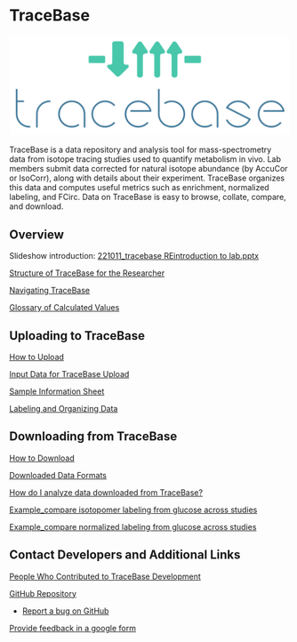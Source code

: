 # TraceBase

![TraceBase logo](Attachments/TraceBase%20logo.png)

TraceBase is a data repository and analysis tool for mass-spectrometry data
from isotope tracing studies used to quantify metabolism in vivo. Lab members
submit data corrected for natural isotope abundance (by AccuCor or IsoCorr),
along with details about their experiment. TraceBase organizes this data and
computes useful metrics such as enrichment, normalized labeling, and FCirc.
Data on TraceBase is easy to browse, collate, compare, and download.

## Overview

Slideshow introduction:  [221011_tracebase REintroduction to lab.pptx](https://docs.google.com/presentation/d/1vIZvU5Q-hY7zUOC4fvMDuVONvQZR5jlC/edit?usp=sharing&ouid=102781029027637329166&rtpof=true&sd=true)

[Structure of TraceBase for the Researcher](Structure%20of%20TraceBase%20for%20the%20Researcher.md)

[Navigating TraceBase](Overview/Navigating%20TraceBase.md)

[Glossary of Calculated Values](Values/Glossary%20of%20Calculated%20Values.md)

## Uploading to TraceBase

[How to Upload](How%20to%20Upload.md)

[Input Data for TraceBase Upload](Upload/Input%20Data%20for%20TraceBase%20Upload.md)

[Sample Information Sheet](Upload/Sample%20Information%20Sheet.md)

[Labeling and Organizing Data](Upload/Labeling%20and%20Organizing%20Data.md)

## Downloading from TraceBase

[How to Download](Types%20of%20Data%20Output/How%20to%20Download.md)

[Downloaded Data Formats](Types%20of%20Data%20Output/Downloaded%20Data%20Formats.md)

[How do I analyze data downloaded from TraceBase?](Download/How%20to%20analyze%20data%20downloaded%20from%20TraceBase.md)

[Example_compare isotopomer labeling from glucose across studies](Download/Example_compare%20isotopomer%20labeling%20from%20glucose%20across%20studies.md)

[Example_compare normalized labeling from glucose across studies](Download/Example_compare%20normalized%20labeling%20from%20glucose%20across%20studies.md)

## Contact Developers and Additional Links

[People Who Contributed to TraceBase Development](Overview/People%20Who%20Contributed%20to%20TraceBase%20Development.md)

[GitHub Repository](https://github.com/Princeton-LSI-ResearchComputing/tracebase)

- [Report a bug on GitHub](Contributing/Report%20a%20bug%20or%20request%20a%20feature%20on%20github.md)

[Provide feedback in a google form](https://docs.google.com/forms/d/e/1FAIpQLSdnYe_gvKdoELXexZ9508xO8o59F1WgXcWBNh-_oxYh9WfHPg/viewform?usp=pp_url&entry.1881422913=/TraceBaseDocs/TraceBaseDocs)
